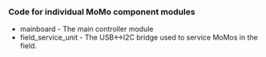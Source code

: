 ### Code for individual MoMo component modules

* mainboard - The main controller module
* field_service_unit - The USB<->I2C bridge used to service MoMos in the field.
